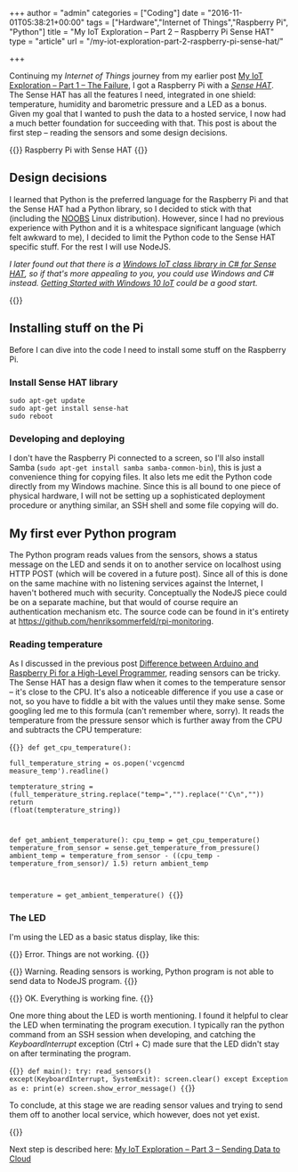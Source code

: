 +++
author = "admin"
categories = ["Coding"]
date = "2016-11-01T05:38:21+00:00"
tags = ["Hardware","Internet of Things","Raspberry Pi", "Python"]
title = "My IoT Exploration – Part 2 – Raspberry Pi Sense HAT"
type = "article"
url = "/my-iot-exploration-part-2-raspberry-pi-sense-hat/"

+++

Continuing my _Internet of Things_ journey from my earlier post [My IoT Exploration – Part 1 – The Failure][1], I got a Raspberry Pi with a _[Sense HAT][2]_. The Sense HAT has all the features I need, integrated in one shield: temperature, humidity and barometric pressure and a LED as a bonus. Given my goal that I wanted to push the data to a hosted service, I now had a much better foundation for succeeding with that. This post is about the first step – reading the sensors and some design decisions.

{{<post-image image="Sense-hat.jpg" alt="Raspberry Pi with Sense HAT">}}
Raspberry Pi with Sense HAT
{{</post-image>}}

## Design decisions

I learned that Python is the preferred language for the Raspberry Pi and that the Sense HAT had a Python library, so I decided to stick with that (including the [NOOBS][3] Linux distribution). However, since I had no previous experience with Python and it is a whitespace significant language (which felt awkward to me), I decided to limit the Python code to the Sense HAT specific stuff. For the rest I will use NodeJS.

_I later found out that there is a [Windows IoT class library in C# for Sense HAT][4], so if that's more appealing to you, you could use Windows and C# instead. [Getting Started with Windows 10 IoT][5] could be a good start._ 

{{<post-image image="rpi_monitoring_components.png" alt="Sensor reading with Raspberry Pi" />}}

## Installing stuff on the Pi

Before I can dive into the code I need to install some stuff on the Raspberry Pi.

### Install Sense HAT library

```
sudo apt-get update 
sudo apt-get install sense-hat
sudo reboot
```

### Developing and deploying

I don't have the Raspberry Pi connected to a screen, so I'll also install Samba (`sudo apt-get install samba samba-common-bin`), this is just a convenience thing for copying files. It also lets me edit the Python code directly from my Windows machine. Since this is all bound to one piece of physical hardware, I will not be setting up a sophisticated deployment procedure or anything similar, an SSH shell and some file copying will do.

## My first ever Python program

The Python program reads values from the sensors, shows a status message on the LED and sends it on to another service on localhost using HTTP POST (which will be covered in a future post). Since all of this is done on the same machine with no listening services against the Internet, I haven't bothered much with security. Conceptually the NodeJS piece could be on a separate machine, but that would of course require an authentication mechanism etc. The source code can be found in it's entirety at <https://github.com/henriksommerfeld/rpi-monitoring>.

### Reading temperature

As I discussed in the previous post [Difference between Arduino and Raspberry Pi for a High-Level Programmer][7], reading sensors can be tricky. The Sense HAT has a design flaw when it comes to the temperature sensor – it's close to the CPU. It's also a noticeable difference if you use a case or not, so you have to fiddle a bit with the values until they make sense. Some googling led me to this formula (can't remember where, sorry). It reads the temperature from the pressure sensor which is further away from the CPU and subtracts the CPU temperature:

{{<code python>}}
def get_cpu_temperature():  
	full_temperature_string = os.popen('vcgencmd measure_temp').readline()  
	tempterature_string = (full_temperature_string.replace("temp=","").replace("'C\n",""))
	return (float(tempterature_string))

def get_ambient_temperature():
	cpu_temp = get_cpu_temperature()
	temperature_from_sensor = sense.get_temperature_from_pressure()
	ambient_temp = temperature_from_sensor - ((cpu_temp - temperature_from_sensor)/ 1.5)
	return ambient_temp

temperature = get_ambient_temperature()
{{</code>}}

### The LED

I'm using the LED as a basic status display, like this:

{{<post-image image="led_error.png" alt="LED Error" width="200" borderless="true">}}
Error. Things are not working.
{{</post-image>}}

{{<post-image image="led_warning.png" alt="LED Warning" width="200" borderless="true">}}
Warning. Reading sensors is working, Python program is not able to send data to NodeJS program.
{{</post-image>}}

{{<post-image image="led_ok.png" alt="LED OK" width="200" borderless="true">}}
OK. Everything is working fine.
{{</post-image>}}

One more thing about the LED is worth mentioning. I found it helpful to clear the LED when terminating the program execution. I typically ran the python command from an SSH session when developing, and catching the _KeyboardInterrupt_ exception (Ctrl + C) made sure that the LED didn't stay on after terminating the program.

{{<code python>}}
def main():
  try:
    read_sensors()
  except(KeyboardInterrupt, SystemExit):
    screen.clear()
  except Exception as e:
    print(e)
    screen.show_error_message()
{{</code>}}

To conclude, at this stage we are reading sensor values and trying to send them off to another local service, which however, does not yet exist.

{{<post-image image="Sense-hat-warning.jpg" alt="Raspberry Pi Sense HAT showing warning message on LED" />}}

Next step is described here: [My IoT Exploration – Part 3 – Sending Data to Cloud][8]

 [1]: /my-iot-exploration-part-1-the-failure/
 [2]: https://www.raspberrypi.org/products/sense-hat/
 [3]: https://www.raspberrypi.org/downloads/noobs/
 [4]: https://github.com/emmellsoft/RPi.SenseHat
 [5]: http://thinglabs.io/getting-started/win10iot/
 [7]: /difference-between-arduino-and-raspberry-pi-for-a-high-level-programmer/
 [8]: /my-iot-exploration-part-3-sending-data-to-cloud/